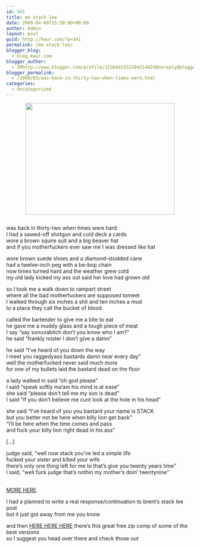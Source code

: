 ```yaml
---
id: 341
title: mo stack lee
date: 2009-04-08T15:50:00+00:00
author: Admin
layout: post
guid: http://kwur.com/?p=341
permalink: /mo-stack-lee/
blogger_blog:
  - blog.kwur.com
blogger_author:
  - ZMhttp://www.blogger.com/profile/11564415522042144240noreply@blogger.com
blogger_permalink:
  - /2009/03/was-back-in-thirty-two-when-times-were.html
categories:
  - Uncategorized
---
```

<div class="pf-content">
  <p>
    <a onblur="try {parent.deselectBloggerImageGracefully();} catch(e) {}" href="http://www.kwur.com/blog/uploaded_images/map_image.pl-786026.jpg"><img style="display:block; margin:0px auto 10px; text-align:center;cursor:pointer; cursor:hand;width: 400px; height: 300px;" src="http://www.kwur.com/blog/uploaded_images/map_image.pl-786026.jpg" border="0" alt="" /></a><br />was back in thirty-two when times were hard<br />I had a sawed-off shotgun and cold deck a cards<br />wore a brown squire suit and a big beaver hat<br />and if you motherfuckers ever saw me I was dressed like hat
  </p>
  
  <p>
    wore brown suede shoes and a diamond-studded cane<br />had a twelve-inch peg with a be-bop chain<br />now times turned hard and the weather grew cold<br />my old lady kicked my ass out said her love had grown old
  </p>
  
  <p>
    so I took me a walk down to rampart street<br />where all the bad motherfuckers are supposed tomeet<br />I walked through six inches a shit and ten inches a mud<br />to a place they call the bucket of blood
  </p>
  
  <p>
    called the bartender to give me a bite to eat<br />he gave me a muddy glass and a tough piece of meat<br />I say “say sonuvabitch don’t you know who I am?”<br />he said “frankly mister I don’t give a damn”
  </p>
  
  <p>
    he said “I’ve heard of you down the way<br />I meet you raggedyass bastards damn near every day”<br />well the motherfucked never said much more<br />for one of my bullets laid the bastard dead on the floor
  </p>
  
  <p>
    a lady walked in said “oh god please”<br />I said “speak softly ma’am his mind is at ease”<br />she said “please don’t tell me my son is dead”<br />I said “if you don’t believe me cunt look at the hole in his head”
  </p>
  
  <p>
    she said “I’ve heard of you you bastard your name is STACK<br />but you better not be here when billy lion get back”<br />“I’ll be here when the time comes and pass<br />and fuck your billy lion right dead in his ass”
  </p>
  
  <p>
    […]
  </p>
  
  <p>
    judge said, “well now stack you’ve led a simple life<br />fucked your sister and killed your wife<br />there’s only one thing left for me to that’s give you twenty years time”<br />I said, “well fuck judge that’s nothin my mother’s doin’ twentynine”
  </p>
  
  <p>
    <a href="http://books.google.com/books?id=kM3jL1KUeYoC&printsec=frontcover&source=gbs_summary_r&cad=0"><br />MORE HERE</a>
  </p>
  
  <p>
    I had a planned to write a real response/continuation to brent’s stack lee post<br />but it just got away from me you know
  </p>
  
  <p>
    and then <a href="http://oldweirdamerica.wordpress.com/category/19-stackalee-by-frank-hutchison/">HERE HERE HERE</a> there’s this great free zip comp of some of the best versions<br />so I suggest you head over there and check those out
  </p>
</div>